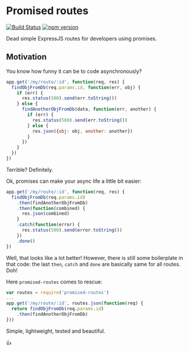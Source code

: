 # Promised routes

[![Build Status](https://travis-ci.org/milankinen/promised-routes.svg?branch=master)](https://travis-ci.org/milankinen/promised-routes)
[![npm version](https://badge.fury.io/js/promised-routes.svg)](http://badge.fury.io/js/promised-routes)

Dead simple ExpressJS routes for developers using promises.


## Motivation

You know how funny it can be to code asynchronously?

```javascript
app.get('/my/route/:id', function(req, res) {
  findObjFromDb(req.params.id, function(err, obj) {
    if (err) {
      res.status(500).send(err.toString())
    } else {
      findAnotherObjFromDb(data, function(err, another) {
        if (err) {
          res.status(500).send(err.toString())
        } else {
          res.json({obj: obj, another: another})
        }
      })
    }
  })
})
``` 

Terrible? Definitely.

Ok, promises can make your async life a little bit easier:

```javascript
app.get('/my/route/:id', function(req, res) {
  findObjFromDb(req.params.id)
    .then(findAnotherObjFromDb)
    .then(function(combined) {
      res.json(combined)
    }
    .catch(function(error) {
      res.status(500).send(error.toString())
    })
    .done()
})
```

Well, that looks like a lot better! However, there is still some boilerplate
in that code: the last `then`, `catch` and `done` are basically same for all
routes. Doh!

Here `promised-routes` comes to rescue:

```javascript
var routes = require('promised-routes')
...
app.get('/my/route/:id', routes.json(function(req) {
  return findObjFromDb(req.params.id)
    .then(findAnotherObjFromDb)       
}))
```

Simple, lightweight, tested and beautiful.

:+1:

